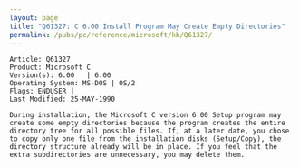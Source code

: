```yaml
---
layout: page
title: "Q61327: C 6.00 Install Program May Create Empty Directories"
permalink: /pubs/pc/reference/microsoft/kb/Q61327/
---
```


	Article: Q61327
	Product: Microsoft C
	Version(s): 6.00   | 6.00
	Operating System: MS-DOS | OS/2
	Flags: ENDUSER |
	Last Modified: 25-MAY-1990
	
	During installation, the Microsoft C version 6.00 Setup program may
	create some empty directories because the program creates the entire
	directory tree for all possible files. If, at a later date, you chose
	to copy only one file from the installation disks (Setup/Copy), the
	directory structure already will be in place. If you feel that the
	extra subdirectories are unnecessary, you may delete them.
